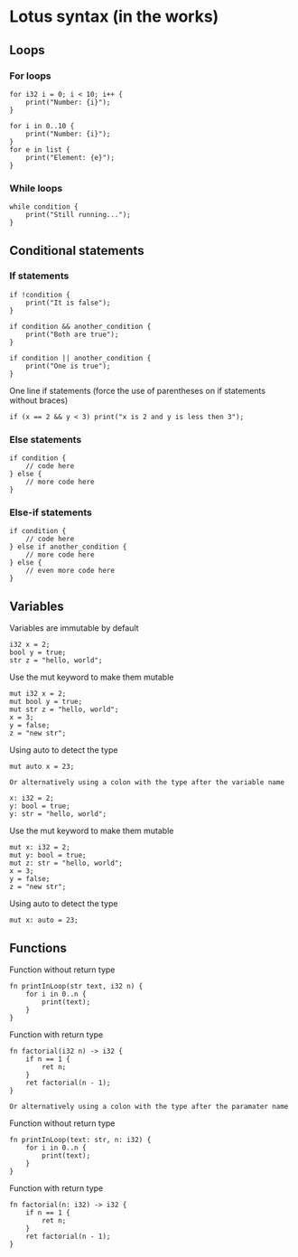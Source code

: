 # Lotus syntax (in the works)

## Loops

### For loops

```
for i32 i = 0; i < 10; i++ {
    print("Number: {i}");
}

for i in 0..10 {
    print("Number: {i}");
}
for e in list {
    print("Element: {e}");
}
```

### While loops

```
while condition {
    print("Still running...");
}
```

## Conditional statements

### If statements

```
if !condition {
    print("It is false");
}

if condition && another_condition {
    print("Both are true");
}

if condition || another_condition {
    print("One is true");
}
```

One line if statements (force the use of parentheses on if statements without braces)

```
if (x == 2 && y < 3) print("x is 2 and y is less then 3");
```

### Else statements

```
if condition {
    // code here
} else {
    // more code here
}
```

### Else-if statements

```
if condition {
    // code here
} else if another_condition {
    // more code here
} else {
    // even more code here
}
```

## Variables

Variables are immutable by default

```
i32 x = 2;
bool y = true;
str z = "hello, world";
```

Use the mut keyword to make them mutable

```
mut i32 x = 2;
mut bool y = true;
mut str z = "hello, world";
x = 3;
y = false;
z = "new str";
```

Using auto to detect the type

```
mut auto x = 23;
```

`Or alternatively using a colon with the type after the variable name`

```
x: i32 = 2;
y: bool = true;
y: str = "hello, world";
```

Use the mut keyword to make them mutable

```
mut x: i32 = 2;
mut y: bool = true;
mut z: str = "hello, world";
x = 3;
y = false;
z = "new str";
```

Using auto to detect the type

```
mut x: auto = 23;
```

## Functions

Function without return type

```
fn printInLoop(str text, i32 n) {
    for i in 0..n {
        print(text);
    }
}
```

Function with return type

```
fn factorial(i32 n) -> i32 {
    if n == 1 {
        ret n;
    }
    ret factorial(n - 1);
}
```

`Or alternatively using a colon with the type after the paramater name`

Function without return type

```
fn printInLoop(text: str, n: i32) {
    for i in 0..n {
        print(text);
    }
}
```

Function with return type

```
fn factorial(n: i32) -> i32 {
    if n == 1 {
        ret n;
    }
    ret factorial(n - 1);
}
```